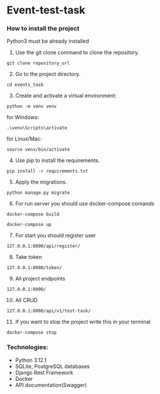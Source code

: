 # Event-test-task

### How to install the project

Python3 must be already installed

1. Use the git clone command to clone the repository.

```
git clone repository_url
```

2. Go to the project directory.

```
cd events_task
```

3. Create and activate a virtual environment:

```angular2html
python -m venv venv
```

for Windows:

```angular2html
.\venv\Scripts\activate
```

for Linux/Mac:

```angular2html
source venv/bin/activate
```

4. Use pip to install the requirements.

```angular2html
pip install -r requirements.txt
```

5. Apply the migrations.

```angular2html
python manage.py migrate
```

6. For run server you should use docker-compose comands

```
docker-compose build
```
```
docker-compose up
```

7. For start you should register user

```
127.0.0.1:8000/api/register/
```

8. Take token

```
127.0.0.1:8000/token/
```

9. All project endpoints

```
127.0.0.1:8000/
```

10. All CRUD

```
127.0.0.1:8000/api/v1/test-task/
```

11. If you want to stop the project write this in your terminal

```
docker-compose stop
```

### Technologies:

- Python 3.12.1
- SQLite, PostgreSQL databases
- Django Rest Framework
- Docker
- API documentation(Swagger)

